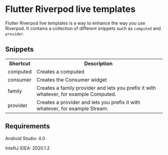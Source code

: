 # Flutter Riverpod live templates

Flutter Riverpod live templates is a way to enhance the way you use Riverpod. It contains a collection of different
snippets such as `computed` and `provider`.


## Snippets

<table>
  <tbody>
    <tr>
      <th>Shortcut</th>
      <th>Description</th>
    </tr>
    <tr>
      <td>computed</td>
      <td>Creates a computed</td>
    </tr>
    <tr>
      <td>consumer</td>
      <td>Creates the Consumer widget</td>
    </tr>
    <tr>
      <td>family</td>
      <td>Creates a family provider and lets you prefix it with whatever, for example Computed.</td>
    </tr>
    <tr>
      <td>provider</td>
      <td>Creates a provider and lets you prefix it with whatever, for example Stream.</td>
    </tr>
  </tbody>
</table>

## Requirements

Android Studio: 4.0

IntelliJ IDEA: 2020.1.2

